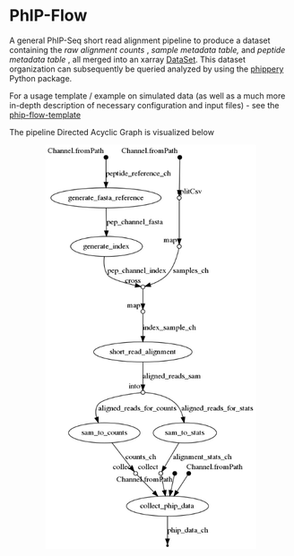 # PhIP-Flow

A general PhIP-Seq short read alignment pipeline to produce a dataset containing the _raw alignment counts_ , _sample metadata table,_ and _peptide metadata table_ , all merged into an xarray [DataSet](http://xarray.pydata.org/en/stable/api.html#dataset). This dataset organization can subsequently be queried analyzed by using the [phippery](https://github.com/matsengrp/phippery) Python package.

For a usage template / example on simulated data (as well as a much more in-depth description of necessary configuration and input files) - see the [phip-flow-template](https://github.com/matsengrp/phip-flow-template)

The pipeline Directed Acyclic Graph is visualized below
<p align="center">
  <img src="dag.png" width="375">
</p>
